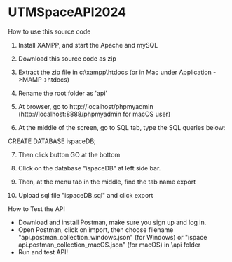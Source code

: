 # UTMSpaceAPI2024
 
How to use this source code

1. Install XAMPP, and start the Apache and mySQL

2. Download this source code as zip

3. Extract the zip file in c:\xampp\htdocs (or in Mac under Application ->MAMP->htdocs)

4. Rename the root folder as 'api'

5. At browser, go to http://localhost/phpmyadmin (http://localhost:8888/phpmyadmin for macOS user)

6. At the middle of the screen, go to SQL tab, type the SQL queries below:

 CREATE DATABASE ispaceDB;

7. Then click button GO at the bottom

8. Click on the database "ispaceDB" at left side bar.

9. Then, at the menu tab in the middle, find the tab name export 

10. Upload sql file "ispaceDB.sql" and click export


How to Test the API
- Download and install Postman, make sure you sign up and log in.
- Open Postman, click on import, then choose filename "api.postman_collection_windows.json" (for Windows) or "ispace api.postman_collection_macOS.json" (for macOS)  in \api folder 
- Run and test API!
